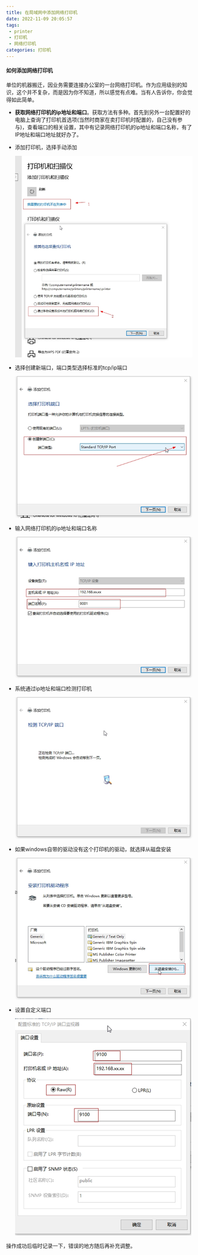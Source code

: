 ```yaml
---
title: 在局域网中添加网络打印机
date: 2022-11-09 20:05:57
tags:
 - printer
 - 打印机
 - 网络打印机
categories: 打印机
---
```


#### 如何添加网络打印机

  单位的机器搬迁，因业务需要连接办公室的一台网络打印机。作为应用级别的知识，这个并不复杂，而是因为你不知道，所以感觉有点难。当有人告诉你，你会觉得如此简单。

* **获取网络打印机的ip地址和端口**。获取方法有多种。首先到另外一台配置好的电脑上查询了打印机首选项(当然时商家在卖打印机时配置的，自己没有参与)，查看端口的相关设置，其中有记录网络打印机的ip地址和端口名称，有了IP地址和端口地址就好办了。

  <!--more-->

* 添加打印机，选择手动添加

  ![img](添加网络打印机/network-printer-add.jpg)

* 选择创建新端口，端口类型选择标准的tcp/ip端口

  ![img](添加网络打印机/network-printer-standard-tcpip-port.jpg)

* 输入网络打印机的ip地址和端口名称

  ![img](添加网络打印机/ip-address-port.jpg)

* 系统通过ip地址和端口检测打印机

  ![img](添加网络打印机/checking-tcp-ip.jpg)

* 如果windows自带的驱动没有这个打印机的驱动，就选择从磁盘安装

  ![img](添加网络打印机/printer-setup-from-disk.jpg)

* 设置自定义端口

  ![img](添加网络打印机/port-setting.jpg)

操作成功后临时记录一下，错误的地方随后再补充调整。
